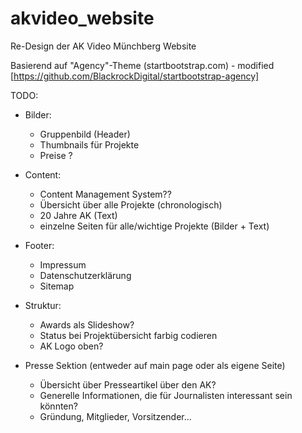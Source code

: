 # akvideo_website
Re-Design der AK Video Münchberg Website

Basierend auf "Agency"-Theme (startbootstrap.com) - modified
[https://github.com/BlackrockDigital/startbootstrap-agency]

TODO:
- Bilder:
  - Gruppenbild (Header)
  - Thumbnails für Projekte
  - Preise ?
  
 - Content:
    - Content Management System??
    - Übersicht über alle Projekte  (chronologisch)
    - 20 Jahre AK (Text)
    - einzelne Seiten für alle/wichtige Projekte (Bilder + Text)
    
 - Footer:
    - Impressum
    - Datenschutzerklärung
    - Sitemap
  
 - Struktur:
    - Awards als Slideshow?
    - Status bei Projektübersicht farbig codieren
    - AK Logo oben?
 
 - Presse Sektion (entweder auf main page oder als eigene Seite)
    - Übersicht über Presseartikel über den AK?
    - Generelle Informationen, die für Journalisten interessant sein könnten?
    - Gründung, Mitglieder, Vorsitzender...
